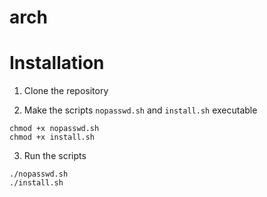 # arch


# Installation

1. Clone the repository

2. Make the scripts `nopasswd.sh` and `install.sh` executable
  ```
  chmod +x nopasswd.sh
  chmod +x install.sh
  ```

3. Run the scripts 
  ```
  ./nopasswd.sh
  ./install.sh
  ```
